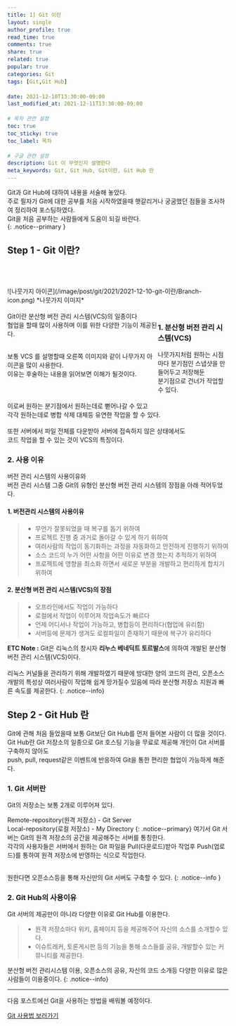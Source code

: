 ```yaml
---
title: 1] Git 이란
layout: single
author_profile: true
read_time: true
comments: true 
share: true 
related: true 
popular: true
categories: Git
tags: [Git,Git Hub]

date: 2021-12-10T13:30:00-09:00 
last_modified_at: 2021-12-11T13:30:00-09:00 

# 목차 관련 설정
toc: true
toc_sticky: true
toc_label: 목차

# 구글 관련 설정
description: Git 이 무엇인지 설명한다
meta_keywords: Git, Git Hub, Git이란, Git Hub 란
---
```

Git과 Git Hub에 대하여 내용을 서술해 놓았다.  
주로 필자가 Git에 대한 공부를 처음 시작하였을때 햇갈리거나 궁굼했던 점들을 조사하여 정리하여 포스팅하였다.  
Git을 처음 공부하는 사람들에게 도움이 되길 바란다.  
{: .notice--primary }

## Step 1 - Git 이란? 
<br>
<div markdown="1" class="ImgUrlBox">
<br><br>
![나뭇가지 아이콘](/image/post/git/2021/2021-12-10-git-이란/Branch-icon.png)
*나뭇가지 이미지*
<br><br>
</div>

<div style=" float:left; width:68%">
Git이란 분산형 버전 관리 시스템(VCS)의 일종이다<br>
협업을 할때 많이 사용하며 이를 위한 다양한 기능이 제공된다.<br><br>

보통 VCS 를 설명할때 오른쪽 이미지와 같이 나무가지 아이콘을 많이 사용한다.<br>
이유는 후술하는 내용을 읽어보면 이해가 될것이다.<br><br>
</div>


### 1. 분산형 버전 관리 시스템(VCS)
나뭇가지처럼 원하는 시점마다 분기점인 스냅샷을 만들어두고 저장해둔  
분기점으로 건너가 작업할수 있다.  
<br>
이로써 원하는 분기점에서 원하는데로 뻗어나갈 수 있고  
각각 원하는데로 병합 삭제 대체등 유연한 작업을 할 수 있다.  
<br>
또한 서버에서 파일 전체를 다운받아 서버에 접속하지 않은 상태에서도  
코드 작업을 할 수 있는 것이 VCS의 특징이다.

### 2. 사용 이유
버전 관리 시스템의 사용이유와  
버전 관리 시스템 그중 Git의 유형인 분산형 버전 관리 시스템의 장점을 아래 적어두었다.
#### 1. 버전관리 시스템의 사용이유  

> * 무언가 잘못되었을 때 복구를 돕기 위하여
> * 프로젝트 진행 중 과거로 돌아갈 수 있게 하기 위하여
> * 여러사람의 작업이 동기화하는 과정을 자동화하고 안전하게 진행하기 위하여
> * 소스 코드의 누가 어떤 사항을 어떤 이유로 변경 했는지 추적하기 위하여
> * 프로젝트에 영향을 최소화 하면서 새로운 부분을 개발하고 편리하게 합치기 위하여

#### 2. 분산형 버전 관리 시스템(VCS)의 장점
> * 오프라인에서도 작업이 가능하다
> * 로컬에서 작업이 이루어져 작업속도가 빠르다
> * 언제 어디서나 작업이 가능하고, 병합등이 편리하다(협업에 유리함)
> * 서버등에 문제가 생겨도 로컬파일이 존재하기 때문에 복구가 유리하다

**ETC Note :** Git은 리눅스의 창시자 **리누스 베네딕트 토르발스**에 의하여 개발된 분산형 버전 관리 시스템(VCS)이다.<br><br>리눅스 커널들을 관리하기 위해 개발하였기 때문에 방대한 양의 코드의 관리, 오픈소스 개발의 특성상 여러사람이 작업해 쉽게 망가질수 있음에 따라 분산형 저장소 지원과 빠른 속도를 제공한다.
{: .notice--info}

## Step 2 - Git Hub 란
  Git에 관해 처음 들었을때 보통 Git보단 Git Hub를 먼저 들어본 사람이 더 많을 것이다.  
  Git Hub란 Git 저장소의 일종으로 Git 호스팅 기능을 무료로 제공해 개인이 Git 서버를 구축하지 않아도  
  push, pull, request같은 이벤트에 반응하여 Git을 통한 편리한 협업이 가능하게 해준다.

### 1. Git 서버란
Git의 저장소는 보통 2개로 이루어져 있다.

 Remote-repository(원격 저장소) - Git Server  
 Local-repository(로컬 저장소) - My Directory
 {: .notice--primary}
여기서 Git 서버는 Git의 원격 저장소의 공간을 제공해주는 서버를 통칭한다.  
각각의 사용자들은 서버에서 원하는 Git 파일을 Pull(다운로드)받아 작업후 Push(업로드)를 통하여 원격 저장소에 반영하는 식으로 작업한다.  
<br>

원한다면 오픈소스등을 통해 자신만의 Git 서버도 구축할 수 있다.
{: .notice--info }

### 2. Git Hub의 사용이유
Git 서버의 제공만이 아니라 다양한 이유로 Git Hub를 이용한다.
>* 원격 저장소마다 위키, 홈페이지 등을 제공해주어 자신의 소스를 소개할수 있다.
>* 이슈트레커, 토론게시판 등의 기능을 통해 소스들를 공유, 개발할수 있는 커뮤니티를 제공한다.

분산형 버전 관리시스템 이용, 오픈소스의 공유, 자신의 코드 소개등 다양한 이유로 많은 사람들이 이용중이다.
{: .notice--info}

<hr>
다음 포스트에선 Git을 사용하는 방법을 배워볼 예정이다.  

[Git 사용법 보러가기](https://jjae-jjae.github.io/git/git-%EC%82%AC%EC%9A%A9%EB%B2%95/)